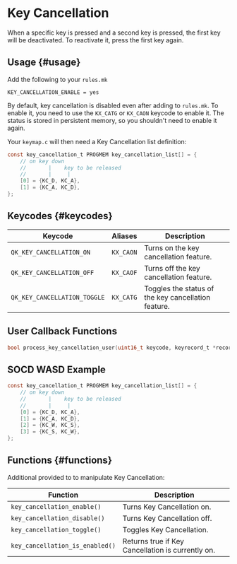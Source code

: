 # Key Cancellation

When a specific key is pressed and a second key is pressed, the first key will be deactivated. To reactivate it, press the first key again.

## Usage {#usage}

Add the following to your `rules.mk`
```make
KEY_CANCELLATION_ENABLE = yes
```

By default, key cancellation is disabled even after adding to `rules.mk`. To enable it, you need to use the `KX_CATG` or `KX_CAON` keycode to enable it. The status is stored in persistent memory, so you shouldn't need to enable it again.

Your `keymap.c` will then need a Key Cancellation list definition:

```c
const key_cancellation_t PROGMEM key_cancellation_list[] = {
    // on key down
    //       |    key to be released
    //       |     |
    [0] = {KC_D, KC_A},
    [1] = {KC_A, KC_D},
};
```

## Keycodes {#keycodes}

|Keycode                     |Aliases   |Description                                        |
|----------------------------|----------|---------------------------------------------------|
|`QK_KEY_CANCELLATION_ON`    |`KX_CAON` |Turns on the key cancellation feature.             |
|`QK_KEY_CANCELLATION_OFF`   |`KX_CAOF` |Turns off the key cancellation feature.            |
|`QK_KEY_CANCELLATION_TOGGLE`|`KX_CATG` |Toggles the status of the key cancellation feature.|

## User Callback Functions

```c
bool process_key_cancellation_user(uint16_t keycode, keyrecord_t *record);
```

## SOCD WASD Example

```c
const key_cancellation_t PROGMEM key_cancellation_list[] = {
    // on key down
    //       |    key to be released
    //       |     |
    [0] = {KC_D, KC_A},
    [1] = {KC_A, KC_D},
    [2] = {KC_W, KC_S},
    [3] = {KC_S, KC_W},
};
```

## Functions {#functions}

Additional provided to to manipulate Key Cancellation:

| Function                        | Description                                       |
|---------------------------------|---------------------------------------------------|
| `key_cancellation_enable()`     | Turns Key Cancellation on.                        |
| `key_cancellation_disable()`    | Turns Key Cancellation off.                       |
| `key_cancellation_toggle()`     | Toggles Key Cancellation.                         |
| `key_cancellation_is_enabled()` | Returns true if Key Cancellation is currently on. |
